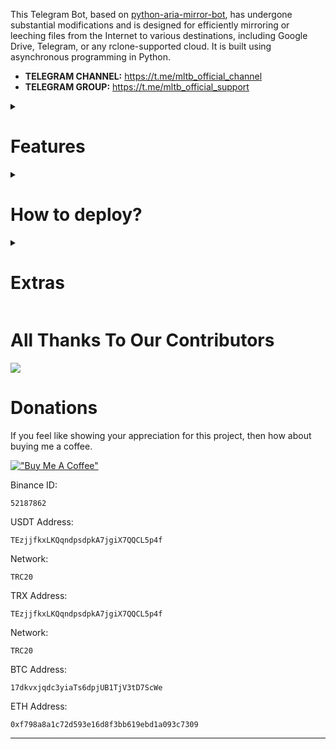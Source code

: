 This Telegram Bot, based on [python-aria-mirror-bot](https://github.com/lzzy12/python-aria-mirror-bot), has undergone
substantial modifications and is designed for efficiently mirroring or leeching files from the Internet to various
destinations, including Google Drive, Telegram, or any rclone-supported cloud. It is built using asynchronous
programming in Python.

- **TELEGRAM CHANNEL:** https://t.me/mltb_official_channel
- **TELEGRAM GROUP:** https://t.me/mltb_official_support

<details>
  <summary><h1>Features</h1></summary>

<details>
  <summary><h5>QBittorrent</h5></summary>

- External access to webui, so you can remove files or edit settings. Then you can sync settings in database with sync button in bsetting
- Select files from a Torrent before and during download using mltb file selector (Requires Base URL) (task option)
- Seed torrents to a specific ratio and time (task option)
- Edit Global Options while the bot is running from bot settings (global option)

</details>

<details>
  <summary><h5>Aria2c</h5></summary>

- Select files from a Torrent before and during download (Requires Base URL) (task option)
- Seed torrents to a specific ratio and time (task option)
- Netrc support (global option)
- Direct link authentication for a specific link while using the bot (it will work even if only the username or password
  is provided) (task option)
- Edit Global Options while the bot is running from bot settings (global option)

</details>

<details>
  <summary><h5>Sabnzbd</h5></summary>

- External access to web interface, so you can remove files or edit settings. Then you can sync settings in database with sync button in bsetting
- Edit Global Options while the bot is running from bot settings (global option)
- Servers menu to edit/add/remove usenet servers

</details>

<details>
  <summary><h5>TG Upload/Download</h5></summary>

- Split size (global, user, and task option)
- Thumbnail (user and task option)
- Leech filename prefix (user option)
- Set upload as a document or as media (global, user and task option)
- Upload all files to a specific chat (superGroup/channel/private/topic) (global, user, and task option)
- Equal split size settings (global and user option)
- Ability to leech split file parts in a media group (global and user option)
- Download restricted messages (document or link) by tg private/public/super links (task option)
- Choose transfer by bot or user session in case you have a premium plan (global, user option and task option)
- Mix upload between user and bot session with respect to file size (global, user option and task option)
- Upload with custom layout multiple thubnmail (global, user option and task option)
- Topics support

</details>

<details>
  <summary><h5>Google Drive</h5></summary>

- Download/Upload/Clone/Delete/Count from/to Google Drive
- Count Google Drive files/folders
- Search in multiple Drive folder/TeamDrive
- Use Token.pickle if the file is not found with a Service Account, for all Gdrive functions
- Random Service Account for each task
- Recursive Search (only with `root` or TeamDrive ID, folder ids will be listed with a non-recursive method). Based
  on [Sreeraj](https://github.com/SVR666) searchX-bot. (task option)
- Stop Duplicates (global and user option)
- Custom upload destination (global, user, and task option)
- Ability to choose token.pickle or service acccount and upload destinations from list with or without buttons (global, user and task option)
- Index link support only
  for [Bhadoo](https://gitlab.com/GoogleDriveIndex/Google-Drive-Index/-/blob/master/src/worker.js)

</details>

<details>
  <summary><h5>Rclone</h5></summary>

- Transfer (download/upload/clone-server-side) without or with random service accounts (global and user option)
- Ability to choose config, remote and path from list with or without buttons (global, user and task option)
- Ability to set flags for each task or globally from config (global, user and task option)
- Abitity to select specific files or folders to download/copy using buttons (task option)
- Rclone.conf (global and user option)
- Rclone serve for combine remote to use it as index from all remotes (global option)
- Upload destination (global, user and task option)

</details>

<details>
  <summary><h5>Status</h5></summary>

- Download/Upload/Extract/Archive/Seed/Clone Status
- Status Pages for an unlimited number of tasks, view a specific number of tasks in a message (global option)
- Interval message update (global option)
- Next/Previous buttons to get different pages (global and user option)
- Status buttons to get specific tasks for the chosen status regarding transfer type if the number of tasks is more than
  30 (global and user option)
- Steps buttons for how much next/previous buttons should step backward/forward (global and user option)
- Status for each user (no auto refresh)

</details>

<details>
  <summary><h5>Yt-dlp</h5></summary>

- Yt-dlp quality buttons (task option)
- Ability to use a specific yt-dlp option (global, user, and task option)
- Netrc support (global option)
- Cookies support (global option)
- Embed the original thumbnail and add it for leech
- All supported audio formats

</details>

<details>
  <summary><h5>JDownloader</h5></summary>

- Synchronize Settings (global option)
- Waiting to select (enable/disable files or change variants) before download start
- DLC file support
- All settings can be edited from the remote access to your JDownloader with Web Interface, Android App, iPhone App or
  Browser Extensions

</details>

<details>
  <summary><h5>Mongo Database</h5></summary>

- Store bot settings
- Store user settings including thumbnails and all private files
- Store RSS data
- Store incompleted task messages
- Store JDownloader settings
- Store config.py file on first build and incase any change occured to it, then next build it will define variables
  from config.py instead of database

</details>

<details>
  <summary><h5>Torrents Search</h5></summary>

- Search on torrents with Torrent Search API
- Search on torrents with variable plugins using qBittorrent search engine

</details>

<details>
  <summary><h5>Archives</h5></summary>

- Extract splits with or without password
- Zip file/folder with or without password and splits incase of leech
- Using 7z package to extract with or without password all supported types

</details>

<details>
  <summary><h5>RSS</h5></summary>

- Based on this repository [rss-chan](https://github.com/hyPnOtICDo0g/rss-chan)
- Rss feed (user option)
- Title Filters (feed option)
- Edit any feed while running: pause, resume, edit command and edit filters (feed option)
- Sudo settings to control users feeds
- All functions have been improved using buttons from one command.

</details>

<details>
  <summary><h5>Overall</h5></summary>

- Docker image support for linux `amd64, arm64/v8, arm/v7`
- Edit variables and overwrite the private files while bot running (bot, user settings)
- Update bot at startup and with restart command using `UPSTREAM_REPO`
- Telegraph. Based on [Sreeraj](https://github.com/SVR666) loaderX-bot
- Mirror/Leech/Watch/Clone/Count/Del by reply
- Mirror/Leech/Clone multi links/files with one command
- Custom name for all links except torrents. For files you should add extension except yt-dlp links (global and user
  option)
- Extensions Filter for the files to be uploaded/cloned (global and user option)
- View Link button. Extra button to open index link in broswer instead of direct download for file
- Queueing System for all tasks (global option)
- Ability to zip/unzip multi links in same directory. Mostly helpful in unziping tg file parts (task option)
- Bulk download from telegram txt file or text message contains links seperated by new line (task option)
- Join splitted files that have splitted before by split(linux pkg) (task option)
- Sample video Generator (task option)
- Screenshots Generator (task option)
- Ability to cancel upload/clone/archive/extract/split/queue (task option)
- Cancel all buttons for choosing specific tasks status to cancel (global option)
- Convert videos and audios to specific format with filter (task option)
- Force start to upload or download or both from queue using cmds or args once you add the download (task option)
- Shell and Executor
- Add sudo users
- Ability to save upload paths
- Name Substitution to rename the files before upload
- User can select whether he want to use his rclone.conf/token.pickle without adding mpt: or mrcc: before path/gd-id
- FFmpeg commands to execute it after download (task option)
- Supported Direct links Generators:

> mediafire (file/folders), hxfile.co (need cookies txt with name) [hxfile.txt], streamtape.com, streamsb.net, streamhub.ink,
> streamvid.net, doodstream.com,
> feurl.com, upload.ee, pixeldrain.com, racaty.net, 1fichier.com, 1drv.ms (Only works for file not folder or business
> account), filelions.com, streamwish.com, send.cm (file/folders), solidfiles.com, linkbox.to (file/folders),
> shrdsk.me (
> sharedisk.io), akmfiles.com, wetransfer.com, pcloud.link, gofile.io (file/folders), easyupload.io, mdisk.me (with
> ytdl),
> tmpsend.com, qiwi.gg, berkasdrive.com, mp4upload.com, terabox.com (videos only file/folders).

</details>
</details>

<details>
  <summary><h1>How to deploy?</h1></summary>

<details>
  <summary><h2>Prerequisites</h2></summary>

<details>
  <summary><h5>1. Installing requirements</h5></summary>

- Clone this repo:

```
git clone https://github.com/anasty17/mirror-leech-telegram-bot mirrorbot/ && cd mirrorbot
```

- For Debian based distros

```
sudo apt install python3 python3-pip
```

Install Docker by following the [official Docker docs](https://docs.docker.com/engine/install/debian/)

- For Arch and it's derivatives:

```
sudo pacman -S docker python
```

- Install dependencies for running setup scripts:

```
pip3 install -r requirements-cli.txt
```

------

</details>

<details>
  <summary><h5>2. Setting up config file</h5></summary>

```
cp config_sample.py config.py
```

Fill up rest of the fields. Meaning of each field is discussed below.

**1. Required Fields**

- `BOT_TOKEN`: The Telegram Bot Token that you got from [@BotFather](https://t.me/BotFather). `Str`
- `OWNER_ID`: The Telegram User ID (not username) of the Owner of the bot. `Int`
- `TELEGRAM_API`: This is to authenticate your Telegram account for downloading Telegram files. You can get this
  from <https://my.telegram.org>. `Int`
- `TELEGRAM_HASH`: This is to authenticate your Telegram account for downloading Telegram files. You can get this
  from <https://my.telegram.org>. `Str`

**2. Optional Fields**

- `USER_SESSION_STRING`: To download/upload from your telegram account if user is `PREMIUM` and to send rss. To generate
  session string use this command `python3 generate_string_session.py` after mounting repo folder for sure. `Str`. *
  *NOTE**: You can't use bot with private message. Use it with superGroup.
- `DATABASE_URL`: Your Mongo Database URL (Connection string). Follow
  this [Create Database](https://github.com/anasty17/test?tab=readme-ov-file#create-database) to
  create database. Data will be saved in Database: bot settings, users settings, rss data and incomplete tasks. **NOTE**: You can always edit all settings that saved in database from the official site -> (Browse collections). `Str`
- `DOWNLOAD_DIR`: The path to the vps local folder where the downloads should be downloaded to. `Str`
- `CMD_SUFFIX`: Commands index number. This number will added at the end all commands. `Str`|`Int`
- `AUTHORIZED_CHATS`: Fill user_id and chat_id of groups/users you want to authorize. To auth only specific topic(s) write it in this format `chat_id|thread_id` Ex:-100XXXXXXXXXXX or -100XXXXXXXXXXX|10 or Ex:-100XXXXXXXXXXX|10|12. Separate them by space. `Str`
- `SUDO_USERS`: Fill user_id of users whom you want to give sudo permission. Separate them by space. `Str`
- `DEFAULT_UPLOAD`: Whether `rc` to upload to `RCLONE_PATH` or `gd` to upload to `GDRIVE_ID`. Default is `rc`. Read
  More [HERE](https://github.com/anasty17/mirror-leech-telegram-bot/tree/master#upload).`Str`
- `STATUS_UPDATE_INTERVAL`: Time in seconds after which the progress/status message will be updated. Recommended `10`
  seconds at least. `Int`
- `STATUS_LIMIT`: Limit the no. of tasks shown in status message with buttons. Default is `10`. **NOTE**: Recommended
  limit is `4` tasks. `Int`
- `EXTENSION_FILTER`: File extensions that won't upload/clone. Separate them by space. `Str`
- `INCOMPLETE_TASK_NOTIFIER`: Get incomplete task messages after restart. Require database and superGroup. Default
  is `False`. `Bool`
- `FILELION_API`: Filelion api key to mirror Filelion links. Get it
  from [Filelion](https://vidhide.com/?op=my_account). `Str`
- `STREAMWISH_API`: Streamwish api key to mirror Streamwish links. Get it
  from [Streamwish](https://streamwish.com/?op=my_account). `Str`
- `YT_DLP_OPTIONS`: Default yt-dlp options. Check all possible
  options [HERE](https://github.com/yt-dlp/yt-dlp/blob/master/yt_dlp/YoutubeDL.py#L184) or use
  this [script](https://t.me/mltb_official_channel/177) to convert cli arguments to api options. Format: key:value|key:
  value|key:value. Add `^` before integer or float, some numbers must be numeric and some string. `Str`
    - Example: "format:bv*+mergeall[vcodec=none]|nocheckcertificate:True"
- `USE_SERVICE_ACCOUNTS`: Whether to use Service Accounts or not, with google-api-python-client. For this to work
  see [Using Service Accounts](https://github.com/anasty17/mirror-leech-telegram-bot#generate-service-accounts-what-is-service-account)
  section below. Default is `False`. `Bool`
- `FFMPEG_CMDS`: Dict of list values of ffmpeg commands. You can set multiple ffmpeg commands for all files before upload. Don't write ffmpeg at beginning, start directly with the arguments. `Dict`
  - Examples: {"subtitle": ["-i mltb.mkv -c copy -c:s srt mltb.mkv", "-i mltb.video -c copy -c:s srt mltb"], "convert": ["-i mltb.m4a -c:a libmp3lame -q:a 2 mltb.mp3", "-i mltb.audio -c:a libmp3lame -q:a 2 mltb.mp3"], extract: ["-i mltb -map 0:a -c copy mltb.mka -map 0:s -c copy mltb.srt"]}
  **Notes**:
  - Don't add ffmpeg at the beginning!
  - Add `-del` to the list which you want from the bot to delete the original files after command run complete!
  - To execute one of those lists in bot for example, you must use -ff subtitle (list key) or -ff convert (list key)
  **Example**:
  - Here I will explain how to use mltb.* which is reference to files you want to work on.
  1. First cmd: the input is mltb.mkv so this cmd will work only on mkv videos and the output is mltb.mkv also so all outputs is mkv. `-del` will delete the original media after complete run of the cmd.
  2. Second cmd: the input is mltb.video so this cmd will work on all videos and the output is only mltb so the extenstion is same as input files.
  3. Third cmd: the input in mltb.m4a so this cmd will work only on m4a audios and the output is mltb.mp3 so the output extension is mp3.
  4. Fourth cmd: the input is mltb.audio so this cmd will work on all audios and the output is mltb.mp3 so the output extension is mp3.
- `NAME_SUBSTITUTE`: Add word/letter/character/sentense/pattern to remove or replace with other words with sensitive case or without. `Str` 
  **Notes**:
    - Before any character you must add `\BACKSLASH`, those are the characters: `\^$.|?*+()[]{}-`
    * Example: script/code/s | mirror/leech | tea/ /s | clone | cpu/ | \[mltb\]/mltb | \\text\\/text/s
    - script will get replaced by code with sensitive case
    - mirror will get replaced by leech
    - tea will get replaced by space with sensitive case
    - clone will get removed
    - cpu will get replaced by space
    - [mltb] will get replaced by mltb
    - \text\ will get replaced by text with sensitive case

**3. GDrive Tools**

- `GDRIVE_ID`: This is the Folder/TeamDrive ID of the Google Drive OR `root` to which you want to upload all the mirrors
  using google-api-python-client. `Str`
- `IS_TEAM_DRIVE`: Set `True` if uploading to TeamDrive using google-api-python-client. Default is `False`. `Bool`
- `INDEX_URL`: Refer to <https://gitlab.com/ParveenBhadooOfficial/Google-Drive-Index>. `Str`
- `STOP_DUPLICATE`: Bot will check file/folder name in Drive incase uploading to `GDRIVE_ID`. If it's present in Drive
  then downloading or cloning will be stopped. (**NOTE**: Item will be checked using name and not hash, so this feature
  is not perfect yet). Default is `False`. `Bool`

**4. Rclone**

- `RCLONE_PATH`: Default rclone path to which you want to upload all the files/folders using rclone. `Str`
- `RCLONE_FLAGS`: key:value|key|key|key:value . Check here all [RcloneFlags](https://rclone.org/flags/). `Str`
- `RCLONE_SERVE_URL`: Valid URL where the bot is deployed to use rclone serve. Format of URL should be `http://myip`,
  where `myip` is the IP/Domain(public) of your bot or if you have chosen port other than `80` so write it in this
  format `http://myip:port` (`http` and not `https`). `Str`
- `RCLONE_SERVE_PORT`: Which is the **RCLONE_SERVE_URL** Port. Default is `8080`. `Int`
- `RCLONE_SERVE_USER`: Username for rclone serve authentication. `Str`
- `RCLONE_SERVE_PASS`: Password for rclone serve authentication. `Str`

**5. Update**

- `UPSTREAM_REPO`: Your github repository link, if your repo is private
  add `https://username:{githubtoken}@github.com/{username}/{reponame}` format. Get token
  from [Github settings](https://github.com/settings/tokens). So you can update your bot from filled repository on each
  restart. `Str`.
    - **NOTE**: Any change in docker or requirements you need to deploy/build again with updated repo to take effect.
      DON'T delete .gitignore file. For more information
      read [THIS](https://github.com/anasty17/mirror-leech-telegram-bot/tree/master#upstream-repo-recommended).
- `UPSTREAM_BRANCH`: Upstream branch for update. Default is `master`. `Str`

**6. Leech**

- `LEECH_SPLIT_SIZE`: Size of split in bytes. Default is `2GB`. Default is `4GB` if your account is premium. `Int`
- `AS_DOCUMENT`: Default type of Telegram file upload. Default is `False` mean as media. `Bool`
- `EQUAL_SPLITS`: Split files larger than **LEECH_SPLIT_SIZE** into equal parts size (Not working with zip cmd). Default
  is `False`. `Bool`
- `MEDIA_GROUP`: View Uploaded splitted file parts in media group. Default is `False`. `Bool`.
- `USER_TRANSMISSION`: Upload/Download by user session. Only in superChat. Default is `False`. `Bool`
- `MIXED_LEECH`: Upload by user and bot session with respect to file size. Only in superChat. Default is `False`. `Bool`
- `LEECH_FILENAME_PREFIX`: Add custom word to leeched file name. `Str`
- `LEECH_DUMP_CHAT`: ID or USERNAME or PM(private message) to where files would be uploaded. Add `-100` before channel/superGroup id. To use only specific topic write it in this format `chat_id|thread_id`. Ex:-100XXXXXXXXXXX or -100XXXXXXXXXXX|10 or pm or @xxxxxxx or @xxxxxxx|10. `Int`|`Str`
- `THUMBNAIL_LAYOUT`: Thumbnail layout (widthxheight, 2x2, 3x3, 2x4, 4x4, ...) of how many photo arranged for the thumbnail.`Str`

**7. qBittorrent/Aria2c/Sabnzbd**

- `TORRENT_TIMEOUT`: Timeout of dead torrents downloading with qBittorrent and Aria2c in seconds. `Int`
- `BASE_URL`: Valid BASE URL where the bot is deployed to use torrent/nzb web files selection. Format of URL should
  be `http://myip`, where `myip` is the IP/Domain(public) of your bot or if you have chosen port other than `80` so
  write it in this format `http://myip:port` (`http` and not `https`). `Str`
- `BASE_URL_PORT`: Which is the **BASE_URL** Port. Default is `80`. `Int`
- `WEB_PINCODE`: Whether to ask for pincode before selecting files from torrent in web or not. Default
  is `False`. `Bool`.
    - **Qbittorrent NOTE**: If your facing ram issues then set limit for `MaxConnections`,
      decrease `AsyncIOThreadsCount`, set limit of `DiskWriteCacheSize` to `32` and decrease `MemoryWorkingSetLimit`
      from qbittorrent.conf or bsetting command.
    - Open port 8090 in your vps to access webui from any device. username: mltb, password: mltbmltb

**8. JDownloader**

- `JD_EMAIL`: jdownloader email sign up on [JDownloader](https://my.jdownloader.org/). `Str`
- `JD_PASS`: jdownloader password. `Str`
  - **JDownloader Config**: You can use your config from local machine in bot by *zipping* cfg folder (cfg.zip) and add it in repo folder.

**9. Sabnzbd**

- `USENET_SERVERS`: list of dictionaries, you can add as much as you want and there is a button for servers in sabnzbd settings to edit current servers and add new servers. `List`

  ***[{'name': 'main', 'host': '', 'port': 563, 'timeout': 60, 'username': '', 'password': '', 'connections': 8, 'ssl': 1, 'ssl_verify': 2, 'ssl_ciphers': '', 'enable': 1, 'required': 0, 'optional': 0, 'retention': 0, 'send_group': 0, 'priority': 0}]***

  - [READ THIS FOR MORE INFORMATION](https://sabnzbd.org/wiki/configuration/4.2/servers)

  - Open port 8070 in your vps to access full web interface from any device. Use it like http://ip:8070/sabnzbd/. username: mltb, password: mltbmltb

**10. RSS**

- `RSS_DELAY`: Time in seconds for rss refresh interval. Recommended `600` second at least. Default is `600` in
  sec. `Int`
- `RSS_SIZE_LIMIT`: Item size limit in bytes. Default is `0`. `INT`
- `RSS_CHAT`: Chat `ID or USERNAME or ID|TOPIC_ID or USERNAME|TOPIC_ID` where rss links will be sent. If you want message to be sent to the channel then add channel id. Add `-100` before channel id. `Int`|`Str`
    - **RSS NOTES**: `RSS_CHAT` is required, otherwise monitor will not work. You must use `USER_STRING_SESSION` --OR--
      *CHANNEL*. If using channel then bot should be added in both channel and group(linked to channel) and `RSS_CHAT`
      is the channel id, so messages sent by the bot to channel will be forwarded to group. Otherwise
      with `USER_STRING_SESSION` add group id for `RSS_CHAT`. If `DATABASE_URL` not added you will miss the feeds while
      bot offline.

**11. Queue System**

- `QUEUE_ALL`: Number of parallel tasks of downloads and uploads. For example if 20 task added and `QUEUE_ALL` is `8`,
  then the summation of uploading and downloading tasks are 8 and the rest in queue. `Int`. 
    **NOTE**: if you want to fill `QUEUE_DOWNLOAD` or `QUEUE_UPLOAD`, then `QUEUE_ALL` value must be greater than or equal to the greatest one and
  less than or equal to summation of `QUEUE_UPLOAD` and `QUEUE_DOWNLOAD`.
- `QUEUE_DOWNLOAD`: Number of all parallel downloading tasks. `Int`
- `QUEUE_UPLOAD`: Number of all parallel uploading tasks. `Int`

**12. Torrent Search**

- `SEARCH_API_LINK`: Search api app link. Get your api from deploying
  this [repository](https://github.com/Ryuk-me/Torrent-Api-py). `Str`
    - Supported Sites:
  > 1337x, Piratebay, Nyaasi, Torlock, Torrent Galaxy, Zooqle, Kickass, Bitsearch, MagnetDL, Libgen, YTS, Limetorrent,
  TorrentFunk, Glodls, TorrentProject and YourBittorrent
- `SEARCH_LIMIT`: Search limit for search api, limit for each site and not overall result limit. Default is zero (
  Default api limit for each site). `Int`
- `SEARCH_PLUGINS`: List of qBittorrent search plugins (github raw links). I have added some plugins, you can remove/add
  plugins as you want. Main
  Source: [qBittorrent Search Plugins (Official/Unofficial)](https://github.com/qbittorrent/search-plugins). `List`

------

</details>
</details>

<details>
  <summary><h2>Build And Run the Docker Image</h2></summary>

Make sure you still mount the repo folder and installed the docker from official documentation.

- There are two methods to build and run the docker:
    1. Using official docker commands.
    2. Using docker-compose. (Recommended)

------

<details>
  <summary><h3>Build And Run The Docker Image Using Official Docker Commands</h3></summary>

- Start Docker daemon (SKIP if already running, mostly you don't need to do this):

```
sudo dockerd
```

- Build Docker image:

```
sudo docker build . -t mltb
```

- Run the image:

```
sudo docker run -p 80:80 -p 8080:8080 -p 8070:8070 -p 8090:8090 mltb
```

- To stop the running image:

```
sudo docker ps
```

```
sudo docker stop id
```

----

</details>

<details>
  <summary><h3>Build And Run The Docker Image Using docker-compose</h3></summary>

**NOTE**: If you want to use ports other than 80 and 8080 for torrent file selection and rclone serve respectively,
change it in [docker-compose.yml](https://github.com/anasty17/mirror-leech-telegram-bot/blob/master/docker-compose.yml)
also.

- Install docker compose plugin

```
sudo apt install docker-compose-plugin
```

- Build and run Docker image or to view current running image:

```
sudo docker compose up
```

- After editing files with nano for example (nano start.sh) or git pull:

```
sudo docker compose up --build
```

- To stop the running image:

```
sudo docker compose stop
```

- To run the image:

```
sudo docker compose start
```

- To get log from already running image (after mounting the folder):

```
sudo docker compose logs --follow
```

------

</details>

**IMPORTANT NOTES**:

1. Set `BASE_URL_PORT` and `RCLONE_SERVE_PORT` variables to any port you want to use. Default is `80` and `8080`
   respectively.

2. Check the number of processing units of your machine with `nproc` cmd and times it by 4, then
   edit `AsyncIOThreadsCount` in qBittorrent.conf.

------

</details>
</details>

<details>
  <summary><h1>Extras</h1></summary>

<details>
  <summary><h5>Bot commands to be set in <a href="https://t.me/BotFather">@BotFather</a></h5></summary>

```
mirror - or /m Mirror
qbmirror - or /qm Mirror torrent using qBittorrent
jdmirror - or /jm Mirror using jdownloader
nzbmirror - or /nm Mirror using sabnzbd
ytdl - or /y Mirror yt-dlp supported links
leech - or /l Upload to telegram
qbleech - or /ql Leech torrent using qBittorrent
jdleech - or /jl Leech using jdownloader
nzbleech - or /nl Leech using sabnzbd
ytdlleech - or /yl Leech yt-dlp supported links
clone - Copy file/folder to Drive
count - Count file/folder from GDrive
usetting - or /us User settings
bsetting - or /bs Bot settings
status - Get Mirror Status message
sel - Select files from torrent
rss - Rss menu
list - Search files in Drive
search - Search for torrents with API
cancel - or /c Cancel a task
cancelall - Cancel all tasks
forcestart - or /fs to start task from queue
del - Delete file/folder from GDrive
log - Get the Bot Log
shell - Run commands in Shell
aexec - Execute async function
exec - Execute sync function
restart - Restart the Bot
restartses - Restart Telegram Session(s)
stats - Bot Usage Stats
ping - Ping the Bot
help - All cmds with description
```

------

</details>

<details>
  <summary><h5>Getting Google OAuth API credential file and token.pickle</h5></summary>

**NOTES**

- Old authentication changed, now we can't use bot or replit to generate token.pickle. You need OS with a local browser.
  For example `Termux`.
- Windows users should install python3 and pip. You can find how to install and use them from google or from
  this [telegraph](https://telegra.ph/Create-Telegram-Mirror-Leech-Bot-by-Deploying-App-with-Heroku-Branch-using-Github-Workflow-12-06)
  from [Wiszky](https://github.com/vishnoe115) tutorial.
- You can ONLY open the generated link from `generate_drive_token.py` in local browser.

1. Visit the [Google Cloud Console](https://console.developers.google.com/apis/credentials)
2. Go to the OAuth Consent tab, fill it, and save.
3. Go to the Credentials tab and click Create Credentials -> OAuth Client ID
4. Choose Desktop and Create.
5. Publish your OAuth consent screen App to prevent **token.pickle** from expire
6. Use the download button to download your credentials.
7. Move that file to the root of mirrorbot, and rename it to **credentials.json**
8. Visit [Google API page](https://console.developers.google.com/apis/library)
9. Search for Google Drive Api and enable it
10. Finally, run the script to generate **token.pickle** file for Google Drive:

```
pip3 install google-api-python-client google-auth-httplib2 google-auth-oauthlib
python3 generate_drive_token.py
```

------

</details>

<details>
  <summary><h5>Generating rclone.conf</h5></summary>

1. Install rclone from [Official Site](https://rclone.org/install/)
2. Create new remote(s) using `rclone config` command.
3. Copy rclone.conf from .config/rclone/rclone.conf to repo folder

------

</details>

<details>
  <summary><h5>Upload</h5></summary>

- `RCLONE_PATH` is like `GDRIVE_ID` a default path for mirror. In additional to those variables `DEFAULT_UPLOAD` to
  choose the default tool whether it's rclone or google-api-python-client.
- If `DEFAULT_UPLOAD` = 'rc' then you must fill `RCLONE_PATH` with path as default one or with `rcl` to select
  destination path on each new task.
- If `DEFAULT_UPLOAD` = 'gd' then you must fill `GDRIVE_ID` with folder/TD id.
- rclone.conf can be added before deploy like token.pickle to repo folder root or use bsetting to upload it as private
  file.
- If rclone.conf uploaded from usetting or added in `rclone/{user_id}.conf` then `RCLONE_PATH` must start with `mrcc:`.
- Whenever you want to write path manually to use user rclone.conf that added from usetting then you must add
  the `mrcc:` at the beginning.
- So in short, up: has 4 possible values which is: gd(Upload to GDRIVE_ID), rc(Upload to RCLONE_PATH), rcl(Select Rclone
  Path) and rclone_path(remote:path(owner rclone.conf) or mrcc:remote:path(user rclone.conf))

------

</details>

<details>
  <summary><h5>UPSTREAM REPO (Recommended)</h5></summary>

- `UPSTREAM_REPO` variable can be used for edit/add any file in repository.
- You can add private/public repository link to grab/overwrite all files from it.
- You can skip adding the privates files like token.pickle or accounts folder before deploying, simply
  fill `UPSTREAM_REPO` private one in case you want to grab all files including private files.
- If you added private files while deploying and you have added private `UPSTREAM_REPO` and your private files in this
  private repository, so your private files will be overwritten from this repository. Also if you are using database for
  private files, then all files from database will override the private files that added before deploying or from
  private `UPSTREAM_REPO`.
- If you filled `UPSTREAM_REPO` with the official repository link, then be carefull incase any change in
  requirements.txt your bot will not start after restart. In this case you need to deploy again with updated code to
  install the new requirements or simply by changing the `UPSTREAM_REPO` to you fork link with that old updates.
- In case you you filled `UPSTREAM_REPO` with your fork link be carefull also if you fetched the commits from the
  official repository.
- The changes in your `UPSTREAM_REPO` will take affect only after restart.

------

</details>

<details>
  <summary><h5>Bittorrent Seed</h5></summary>

- Using `-d` argument alone will lead to use global options for aria2c or qbittorrent.

<details>
  <summary><h3>QBittorrent</h3></summary>

- Global options: `GlobalMaxRatio` and `GlobalMaxSeedingMinutes` in qbittorrent.conf, `-1` means no limit, but you can
  cancel manually.
    - **NOTE**: Don't change `MaxRatioAction`.

</details>

<details>
  <summary><h3>Aria2c</h3></summary>

- Global options: `--seed-ratio` (0 means no limit) and `--seed-time` (0 means no seed) in aria.sh.

------

</details>
</details>

<details>
  <summary><h5>Using Service Accounts for uploading to avoid user rate limit</h5></summary>

> For Service Account to work, you must set `USE_SERVICE_ACCOUNTS` = "True" in config file or environment variables.
> **NOTE**: Using Service Accounts is only recommended while uploading to a Team Drive.

<details>
  <summary><h3>1. Generate Service Accounts. <a href="https://cloud.google.com/iam/docs/service-accounts">What is Service Account?</a></h3></summary>
Let us create only the Service Accounts that we need.

**Warning**: Abuse of this feature is not the aim of this project and we do **NOT** recommend that you make a lot of
projects, just one project and 100 SAs allow you plenty of use, its also possible that over abuse might get your
projects banned by Google.

> **NOTE**: If you have created SAs in past from this script, you can also just re download the keys by running:

```
python3 gen_sa_accounts.py --download-keys $PROJECTID
```

> **NOTE:** 1 Service Account can upload/copy around 750 GB a day, 1 project can make 100 Service Accounts so you can
> upload 75 TB a day.

> **NOTE:** All people can copy `2TB/DAY` from each file creator (uploader account), so if you got
> error `userRateLimitExceeded` that doesn't mean your limit exceeded but file creator limit have been exceeded which
> is `2TB/DAY`.

#### Two methods to create service accounts

Choose one of these methods

<details>
  <summary><h5>1. Create Service Accounts in existed Project (Recommended Method)</h5></summary>

- List your projects ids

```
python3 gen_sa_accounts.py --list-projects
```

- Enable services automatically by this command

```
python3 gen_sa_accounts.py --enable-services $PROJECTID
```

- Create Sevice Accounts to current project

```
python3 gen_sa_accounts.py --create-sas $PROJECTID
```

- Download Sevice Accounts as accounts folder

```
python3 gen_sa_accounts.py --download-keys $PROJECTID
```

</details>

<details>
  <summary><h5>2. Create Service Accounts in New Project</h5></summary>

```
python3 gen_sa_accounts.py --quick-setup 1 --new-only
```

A folder named accounts will be created which will contain keys for the Service Accounts.

</details>
</details>

<details>
  <summary><h3>2. Add Service Accounts</h3></summary>

#### Two methods to add service accounts

Choose one of these methods

<details>
  <summary><h5>1. Add Them To Google Group then to Team Drive (Recommended)</h5></summary>

- Mount accounts folder

```
cd accounts
```

- Grab emails form all accounts to emails.txt file that would be created in accounts folder
- `For Windows using PowerShell`

```
$emails = Get-ChildItem .\**.json |Get-Content -Raw |ConvertFrom-Json |Select -ExpandProperty client_email >>emails.txt
```

- `For Linux`

```
grep -oPh '"client_email": "\K[^"]+' *.json > emails.txt
```

- Unmount acounts folder

```
cd ..
```

Then add emails from emails.txt to Google Group, after that add this Google Group to your Shared Drive and promote it to
manager and delete email.txt file from accounts folder

</details>

<details>
  <summary><h5>2. Add Them To Team Drive Directly</h5></summary>

- Run:

```
python3 add_to_team_drive.py -d SharedTeamDriveSrcID
```

------

</details>
</details>
</details>

<details>
  <summary><h5>Create Database</h5></summary>

1. Go to `https://mongodb.com/` and sign-up.
2. Create Shared Cluster.
3. Press on `Database` under `Deployment` Header, your created cluster will be there.
5. Press on connect, choose `Allow Access From Anywhere` and press on `Add IP Address` without editing the ip, then
   create user.
6. After creating user press on `Choose a connection`, then press on `Connect your application`. Choose `Driver` *
   *python** and `version` **3.12 or later**.
7. Copy your `connection string` and replace `<password>` with the password of your user, then press close.

------

</details>

<details>
  <summary><h5>Multi Drive List</h5></summary>

To use list from multi TD/folder. Run driveid.py in your terminal and follow it. It will generate **list_drives.txt**
file or u can simply create `list_drives.txt` file in working directory and fill it, check below format:

```
DriveName folderID/tdID or `root` IndexLink(if available)
DriveName folderID/tdID or `root` IndexLink(if available)
```

Example:

```
TD1 root https://example.dev
TD2 0AO1JDB1t3i5jUk9PVA https://example.dev
```

-----

</details>

<details>
  <summary><h5>Yt-dlp and Aria2c Authentication Using .netrc File</h5></summary>

For using your premium accounts in yt-dlp or for protected Index Links, create .netrc file according to following
format:

**Note**: Create .netrc and not netrc, this file will be hidden, so view hidden files to edit it after creation.

Format:

```
machine host login username password my_password
```

Using Aria2c you can also use built in feature from bot with or without username. Here example for index link without
username.

```
machine example.workers.dev password index_password
```
Where host is the name of extractor (eg. instagram, Twitch). Multiple accounts of different hosts can be added each
separated by a new line.

**Yt-dlp**: 
Authentication using [cookies.txt](https://github.com/yt-dlp/yt-dlp/wiki/Extractors#exporting-youtube-cookies) file.


-----

</details>
</details>


# All Thanks To Our Contributors

<a href="https://github.com/anasty17/mirror-leech-telegram-bot/graphs/contributors">
  <img src="https://contrib.rocks/image?repo=anasty17/mirror-leech-telegram-bot" />
</a>

# Donations

<p> If you feel like showing your appreciation for this project, then how about buying me a coffee.</p>

[!["Buy Me A Coffee"](https://storage.ko-fi.com/cdn/kofi2.png)](https://ko-fi.com/anasty17)

Binance ID:

```
52187862
```

USDT Address:

```
TEzjjfkxLKQqndpsdpkA7jgiX7QQCL5p4f
```

Network:

```
TRC20
```
TRX Address:

```
TEzjjfkxLKQqndpsdpkA7jgiX7QQCL5p4f
```

Network:

```
TRC20
```

BTC Address:

```
17dkvxjqdc3yiaTs6dpjUB1TjV3tD7ScWe
```

ETH Address:

```
0xf798a8a1c72d593e16d8f3bb619ebd1a093c7309
```

-----
